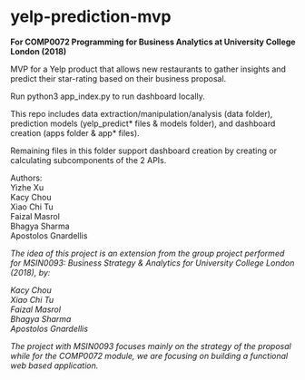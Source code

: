 # yelp-prediction-mvp  

**For COMP0072 Programming for Business Analytics at University College London (2018)** 

MVP for a Yelp product that allows new restaurants to gather insights and predict their star-rating based on their business proposal.
  
Run python3 app_index.py to run dashboard locally.   
  
This repo includes data extraction/manipulation/analysis (data folder), prediction models (yelp_predict* files & models folder), and dashboard creation (apps folder & app* files). 
 
Remaining files in this folder support dashboard creation by creating or calculating subcomponents of the 2 APIs. 

Authors:  
Yizhe Xu  
Kacy Chou  
Xiao Chi Tu  
Faizal Masrol  
Bhagya Sharma  
Apostolos Gnardellis  


_The idea of this project is an extension from the group project performed for MSIN0093: Business Strategy & Analytics for University College London (2018), by:_

_Kacy Chou_  
_Xiao Chi Tu_  
_Faizal Masrol_  
_Bhagya Sharma_  
_Apostolos Gnardellis_

_The project with MSIN0093 focuses mainly on the strategy of the proposal while for the COMP0072 module, we are focusing on building a functional web based application._